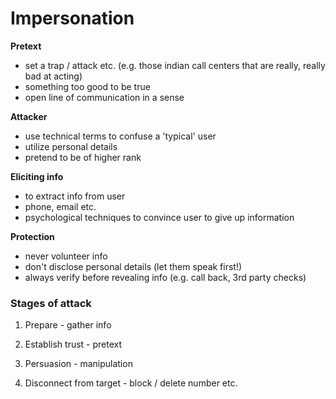 # Impersonation

**Pretext**
- set a trap / attack etc. (e.g. those indian call centers that are really, really bad at acting)
- something too good to be true
- open line of communication in a sense

**Attacker**
- use technical terms to confuse a 'typical' user
- utilize personal details
- pretend to be of higher rank

**Eliciting info**
- to extract info from user
- phone, email etc.
- psychological techniques to convince user to give up information

**Protection**
- never volunteer info
- don't disclose personal details (let them speak first!)
- always verify before revealing info (e.g. call back, 3rd party checks)

### Stages of attack

1. Prepare - gather info

2. Establish trust - pretext

3. Persuasion - manipulation

4. Disconnect from target - block / delete number etc.
